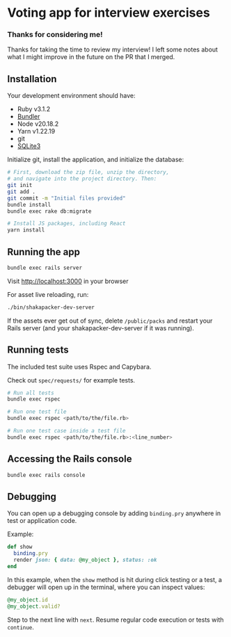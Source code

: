 # Voting app for interview exercises

### Thanks for considering me!

Thanks for taking the time to review my interview! I left some notes about what I might improve in the future on the PR that I merged. 

## Installation

Your development environment should have:

* Ruby v3.1.2
* [Bundler](https://bundler.io/)
* Node v20.18.2
* Yarn v1.22.19
* git
* [SQLite3](https://www.sqlite.org/)

Initialize git, install the application, and initialize the database:

```sh
# First, download the zip file, unzip the directory,
# and navigate into the project directory. Then:
git init
git add .
git commit -m "Initial files provided"
bundle install
bundle exec rake db:migrate

# Install JS packages, including React
yarn install
```

## Running the app

```sh
bundle exec rails server
```

Visit [http://localhost:3000](http://localhost:3000) in your browser

For asset live reloading, run:
```sh
./bin/shakapacker-dev-server
```

If the assets ever get out of sync, delete `/public/packs` and restart your
Rails server (and your shakapacker-dev-server if it was running).

## Running tests

The included test suite uses Rspec and Capybara.

Check out `spec/requests/` for example tests.

```sh
# Run all tests
bundle exec rspec

# Run one test file
bundle exec rspec <path/to/the/file.rb>

# Run one test case inside a test file
bundle exec rspec <path/to/the/file.rb>:<line_number>
```

## Accessing the Rails console

```sh
bundle exec rails console
```

## Debugging

You can open up a debugging console by adding `binding.pry` anywhere in test or
application code.

Example:

```rb
def show
  binding.pry
  render json: { data: @my_object }, status: :ok
end
```

In this example, when the `show` method is hit during click testing or a test,
a debugger will open up in the terminal, where you can inspect values:

```rb
@my_object.id
@my_object.valid?
```

Step to the next line with `next`. Resume regular code execution or tests with
`continue`.
